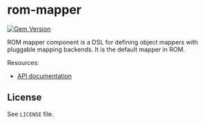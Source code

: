 [gem]: https://rubygems.org/gems/rom-mapper

# rom-mapper

[![Gem Version](https://badge.fury.io/rb/rom-mapper.svg)][gem]

ROM mapper component is a DSL for defining object mappers with pluggable mapping
backends. It is the default mapper in ROM.

Resources:

* [API documentation](http://api.rom-rb.org/rom/)

## License

See `LICENSE` file.
